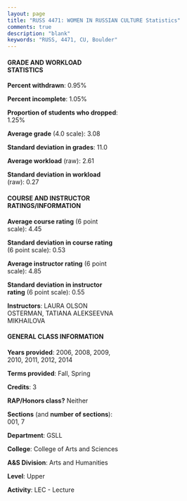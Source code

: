 ```yaml
---
layout: page
title: "RUSS 4471: WOMEN IN RUSSIAN CULTURE Statistics"
comments: true
description: "blank"
keywords: "RUSS, 4471, CU, Boulder"
--- 
```

<head>
<script src="https://ajax.googleapis.com/ajax/libs/jquery/2.1.3/jquery.min.js"></script>
<script src="https://dl.dropboxusercontent.com/s/pc42nxpaw1ea4o9/highcharts.js?dl=0"></script>
<!-- <script src="../assets/js/highcharts.js"></script> -->
<style type="text/css">@font-face {
	font-family: "Bebas Neue";
	src: url(https://www.filehosting.org/file/details/544349/BebasNeue%20Regular.otf) format("opentype");
	}
	h1.Bebas { 
		font-family: "Bebas Neue", Verdana, Tahoma;
	}
</style>
</head>
<body>
	<div id="container" style="float: right; width: 45%; height: 88%; margin-left: 2.5%; margin-right: 2.5%;"></div>
	<script language="JavaScript">
		$(document).ready(function() {
		var chart = {type: 'column'};
		var title = {text: 'Grade Distribution'};
		var xAxis = {categories: ['A','B','C','D','F'],crosshair: true};
		var yAxis = {min: 0,title: {text: 'Percentage'}};
		var tooltip = {headerFormat: '<center><b><span style="font-size:20px">{point.key}</span></b></center>',
		               pointFormat: '<td style="padding:0"><b>{point.y:.1f}%</b></td>',
		               footerFormat: '</table>',shared: true,useHTML: true};
		var plotOptions = {column: {pointPadding: 0.0,borderWidth: 0}};  
		var credits = {enabled: false};var series= [{name: 'Percent',data: [36.54,42.95,15.38,3.85,1.28,]}];
		var json = {};
		json.chart = chart;
		json.title = title;
		json.tooltip = tooltip;
		json.xAxis = xAxis;
		json.yAxis = yAxis;  
		json.series = series;
		json.plotOptions = plotOptions;  
		json.credits = credits;
		$('#container').highcharts(json);
	});
	</script>
</body>
			   
#### GRADE AND WORKLOAD STATISTICS

**Percent withdrawn**: 0.95%

**Percent incomplete**: 1.05%

**Proportion of students who dropped**: 1.25%

**Average grade** (4.0 scale): 3.08

**Standard deviation in grades**: 11.0

**Average workload** (raw): 2.61

**Standard deviation in workload** (raw): 0.27

#### COURSE AND INSTRUCTOR RATINGS/INFORMATION

**Average course rating** (6 point scale): 4.45

**Standard deviation in course rating** (6 point scale): 0.53

**Average instructor rating** (6 point scale): 4.85

**Standard deviation in instructor rating** (6 point scale): 0.55

**Instructors**: LAURA OLSON OSTERMAN, TATIANA ALEKSEEVNA MIKHAILOVA

#### GENERAL CLASS INFORMATION

**Years provided**: 2006, 2008, 2009, 2010, 2011, 2012, 2014

**Terms provided**: Fall, Spring

**Credits**: 3

**RAP/Honors class?** Neither

**Sections** (and **number of sections**): 001, 7

**Department**: GSLL

**College**: College of Arts and Sciences

**A&S Division**: Arts and Humanities

**Level**: Upper

**Activity**: LEC - Lecture